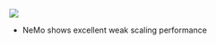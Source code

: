 ![](./result_img/weak_scaling_en_chart.png)<!-- .element: class="fill" width="40%" -->

- NeMo shows excellent weak scaling performance

